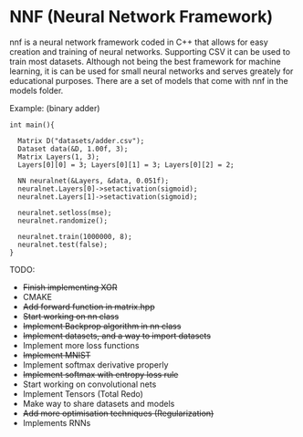 # NNF (Neural Network Framework) 

nnf is a neural network framework coded in C++ that allows for easy creation and training of neural networks. Supporting CSV it can be used to train most datasets. Although not being the best framework for machine learning, it is can be used for small neural networks and serves greately for educational purposes. There are a set of models that come with nnf in the models folder. 

Example: (binary adder)
```
int main(){

  Matrix D("datasets/adder.csv");
  Dataset data(&D, 1.00f, 3);
  Matrix Layers(1, 3);
  Layers[0][0] = 3; Layers[0][1] = 3; Layers[0][2] = 2;

  NN neuralnet(&Layers, &data, 0.051f);
  neuralnet.Layers[0]->setactivation(sigmoid);
  neuralnet.Layers[1]->setactivation(sigmoid);

  neuralnet.setloss(mse);
  neuralnet.randomize();

  neuralnet.train(1000000, 8);
  neuralnet.test(false);
}
```

TODO:
*   ~~Finish implementing XOR~~ 
*   CMAKE
*   ~~Add forward function in matrix.hpp~~
*   ~~Start working on nn class~~
*   ~~Implement Backprop algorithm in nn class~~
*   ~~Implement datasets, and a way to import datasets~~
*   Implement more loss functions
*	~~Implement MNIST~~
*	Implement softmax derivative properly
* 	~~Implement softmax with entropy loss rule~~
* 	Start working on convolutional nets
*	Implement Tensors (Total Redo)
*	Make way to share datasets and models
* 	~~Add more optimisation techniques (Regularization)~~
* 	Implements RNNs
